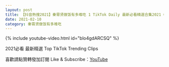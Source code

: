 ```yaml
---
layout: post
title: 【抖音熱搜2021】秦霄贤做饭有多难吃 1 TikTok Daily 最新必看精選合集2021 02 10
date: 2021-02-10
category: 秦霄贤做饭有多难吃
---
```


{% include youtube-video.html id="blo4gdARCSQ" %}

2021必看 最新精選 Top TikTok Trending Clips

喜歡請點贊轉發加訂閱 Like & Subscribe：[YouTube](https://www.youtube.com/channel/UCAoR7VcanIPd04uEq_GIylA/videos)


